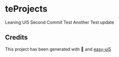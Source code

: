 # teProjects

Leaning UI5
Second Commit Test
Another Test
update

## Credits

This project has been generated with 💙 and [easy-ui5](https://github.com/SAP)
